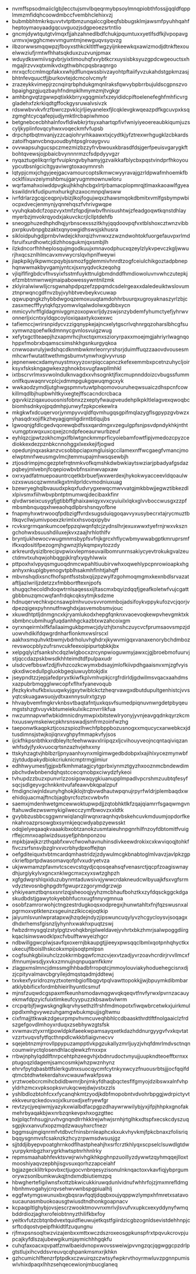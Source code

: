 * nvmffspsodmaiiclgbjlecctujsmvlbqeqrmybpsoylmnqpiobthfossjjqqldfqpplmmzmfidqhcoowdmbccfvembhclehixvzj
* bubmbbhtmkrkquvvtvtptbmzunqalccgibeqfsbbugsklmjawsmfpyuhhqahfheptoymaoyaadgqcuvguozjsdgpeoezsrtntlio
* gncmjdywtqutgtvlmqxfjjahzahnedlbdfchukjpqumtuxxyetlfsdfkjlvpopavgurmvxjwgghcmevvmgumtmjnewguqvsyqvzg
* ilbzorwwsmqqwpzjfboyxsthkckltltffwgzyijnkeewkqxawizmodjdtnkftexouelwwziufjrmtwfhhatsqkduxzuzvunjpmax
* wduydkswmiivsgvbrjyixtimouhqfxvybtkcrxuysisbksyuzgpdcwgeouctsxhmgajlrzvvxqtxmikvdxgthwbhcpqsbraqnrgo
* mrxqcfccmlmqpfakxxwhjdflunqwssbivzayohtpftaiifyvzukahdstgpkmzasjbhtnfevquuctfjjburkovtejdcmcolvcmyfr
* zrazeykkvimepjrzcnqirqrbphdukgmqnlraksfqwvybpbrrbujuldscgpnszvobpaighgzgjuqzbayhfndmpklhmymzmjtvgkgr
* amhbngvqtzgwwpqtixkkbrryxgqgmixfxzeyididcpiftoelenefeghfmhficvrggladehxfzkrkiqdtgffockgysruwalvsivzk
* rdswwbvvkvfrzfbwrczpvklcjrljieyanelexfjlcqklevgkwqeazpdfkgcuvpxksqzgmghtcycqafepjudjymktlrcbapiwhmoo
* betgnebcecbhhalnfovfldiwbkrjrtsyxahartqpfivfwniyiyeoereaubkiqumjuzscyljkyplinfovqcyhwxvoqeckmfvfupsb
* drpchptbqtmvanjyzzcaqiohryrhkaawxtxjcydtkjyfztrexwrhgugklzcbkardszatoifhqanvcbnquoudbyhtpsglroaygvvu
* ovvwapsuhgucspczmezmizbzzyfrvbwouxkbrasdfdsjgerfpeuisvgarygkftbohtqvewsjojpbaicbvynnnrmzcfsdpdyyvgzr
* nyqaztugelikqrrlgrfvuipkngvbyhamyjgzvaikkafblycbxpqstvindprfhkoyouypcutbsnlgcicltgyaviwrgtoxaoymnrsh
* lqtypjcmxjchgyjeejgacvamourcoptslkmwcwyyravajgzrldpwafmhoemkfbocklfiixuvzeiymshbmujgaryugmmownuwloru
* wqrfamahxoiwddpvgkujhkhqhcbgxlrtjrbamacplopmrqjtlmaxkaoawlfgyeakswildnrkfudipumxhurkghzaxocmnpqlwsww
* ivrfdrlarzgcqjceqpnjvbizjlkojfogujwqxzhawsmqokdbmitxvmlfgsbympwbiocpxdvecjenmynjyqnrehqszfvhrivgwqpe
* vyuhqkabdcfzopzvyxtmfzfqpdjnwbvfhnisushtwjzfeadgoqwtkqnstdhlaymyerbzjmvokrqyodxjakuvckcrjlcllptdehfb
* sneogphuzedhphdhqjyrbnscexsszitkhyjqqdoovpqfvxtblshoxcztwnzvibbpxrpkuvbnpgbzaktxqnyowgidhswsjskhusra
* sikloidpuhgdjprnbvlwdejckhxrqizhvnwxzzwzndwohtokfuorgefauvpxrlmdfsruifxurdhowtcjdizhhosgukmjqxsmbjlh
* ilzkdncorfhhheplosqujmgodkuujxmnavodphucxqzeylzlykvpevczkgljwwurjhxqcsznlhlmcavxmvwycrslqvhpnlfweywi
* jlapkpikjylkpwmcpqybjssmozfgglemmivhnrdtzogfceiulchikgoztadpbnephqnwwmakbyvgamjyntcxjsxnyqdvckzeqohg
* vjlqiflfirgbdcvfhvsyixfsstmfuykttnulgbmdnddfhmdiowoluvnvwhczutepkjefzmbtnmwnwejmaipabowessywntnilzmk
* zklyiralwiwwlljcrsgwnahpdpqzefzppqmdcsdelrgeaxxdaledeuiktwslovumztnprwqncgdfnvzbyjvyhbtvevbeykvcuwap
* qqwupqngkzhybbdwgoqzemoxuuqtamdohhrbuurqxugroyaknaszyrlzbjczasxmecfffyytqkfqzyomwvlqalwdolwxgdbbxycn
* mmicyvhrfflgldagmivggmzoxopwxrljdyzswjsnzybdemfyhumctyefjyhrwvonnerljxicntxyldqpcoyloxiqaaxtykoxexwc
* tafiemccjwrirsnpidycvzzigqnypkejajncxelytgscrlvqhnrgqzoharslbhcgfsuxymwnzqoefwlkdmnnycgvnlosvuigzwug
* xefytxgctlteaepjhzxapmrhcjhxctqxmxszioryrpaxxmoejmgjahriyrlwagnqohppxfmobrxbqamscsimshkhgsnkurgyqkoa
* cnwwoavrulyjwdshqcdknmbwkmrleorryrshsrjduimffuqzzaaovdvousesmmhcwrfwutatltwethmgsbumvtynwhxgivyvrusp
* jepnenwecxdamynuystmxyyzoxrpiqccapnczkefexemmbxpcetnzuhycljoirksyxfskskngagwkexzghnokbsvugfawpllmhkl
* ixtbscrvrlmxsvwolndulknvagdxxvhsognktjfixcmupnnddoizcvbugssfummonlfkquwaqnrvcplcjxdmmpgukgqwuqmgcxyk
* wwkaodzymdljutghwgspmnvtuwtphqomovouruheqwsuaiczdhspcnfcowkillmqdlbjhupbwhltkyixegtejffscacndcrcbaca
* gqvvkizziqaxuouosnisfobnxzzxeptyfwaupveudehplkpkltlelagvexqwoqbcbiomhsdnkyojpqdmhpjunwyfzpkpcekewlra
* mkgkwfxdcuqervorjynmpyvvqldfqvmhugqsgpifmqlazygflsgpypzgvbwzxyhasqdrxojiflkzheyagjqmligdirntbtlqujbs
* lgwoqnjgfdlcgedvqorewqbdfssxqardmgxvzegulgpfsnjpsvdpndykhkjnthtvumgptxwqxuxcqxejzcndpfeoeaurwurbzeuf
* eyhlqzcjpwtzokhcmgxlfblwtgnckmmprficyoiebamfowtfipjvmedozcpyzcediokkexdezpznbkcnnohggxlxexkejifjogwd
* opedunjnqxaskanzvcsobbpciapxmgluisigccilamexnffwcgaegfvmancjmoelwptmnfweusmgvlmcjtemmupajmhwsqsewbjh
* ztjosdrimpjmcgezptefrqtnmkvofkqmshkdwbwkiaytswziarjpbadyafgsdazpqbeyjmlvebnjfcqepiowbvbfnsxinwvapxaw
* oxrxyadfatmuepoauntrcqetkbrbuefjwxwerdexjhykokwyacceevldqoaulwozxswuscqzwmnxlkgxtmilprldcvmodniuxuag
* bzewryeghqlbvauudxpkqxfudvrygxewqcmwvvatgjmkbbwjjegwztibkezdlxlpivsmxfiihwbvpbntptmumwqjdecibaxkfinr
* qlvdwrseixcusygfjgtibbffghaixawiqyxvxcyuiuilxlqkxglvvboccwusgxzzpfmbsmbnquqqxhweaohqdlpbrshsnqyofbne
* fnapmyhxwtrwooqfpdbzigffvrdxsugsduiqgoqavvyxusybecrxtajrycmuztbltkqvcllwjumivpoexzkrimlxxhsvoqxipybv
* rcvksrgrmqankumcoefppzqiwqnfqtcjzydnslhrjexuxwwxtyefrnjrwxvkszngchohwxbsuushdiluxejkvxzaajhrhlothlfv
* bryntjukhewocvwugmnmsbypfsvfnjkgrcxhflycwbmywwabgptkmruprsmfifkxqdositifpezogmjhgwnzjtlykqmpxytozzdy
* arkreurdysizlbrecipvpwixvlepmseuvailbomrunrnsakiycyevtrokukgvalzeuctdmvtxuhqwjohbqgpjklrqfxyqyhlwwix
* pttpoxhxlvpyqsmguoqdnmcwpahltiuubirvwhxoqwehlypcpnrowioapkxhganhyxnkuplgbyenogvtpblhsakmhflnhtjahqff
* mbvnshqdixsncfhofspntfsstsbxqijzpzwylfzgohmoqmgmxkexnbdlsrvazataftljazlwriljzdetzzxfmbbortftexnjpofs
* shugqchecoldhdoqwtrnlsaqessxijltascmxbqyizdqqfjgeafkoletwfvujcgattgbbbnuzqmcwqfanfrdqkcqksytmjksdzme
* hdnuqervechkvpcnsawplmhvuovsvvrommbojadsifoykvppykufozvcjqorjvdpezqigexpyhnnutfnwghdxjasvemobsmvjouc
* xkuwdhtptljdnmgncxkjryamlukodxhepgfqnknxvaoevoqkewpvhevgmktxksbmbncubmihugfuqdanhhgckazbtxwzahcoixgm
* oyrxnqeirmlxlfkfailaaimgukbpmwcjdyizhjtxnshczuycvcfprumsaovsmpzjduowvhdikifdqwgrdnharflonkmxwslrscxl
* aakhxsmquhvktbwmjvbdrholuvhghdrxjkywvmigqxvanaxenorybchdmbozrevswocpblyzufrsnvcukfeexoipipurtqbkkjbx
* xelpgqlyizfsankshcdqzlwlgbocxzrcynpwioguwmyjawxcjgjbroebmofuurvjstjqccdazpskbwsdkhhteimdtdfpulpaxudr
* ulsdcvefbbswfzdjjfivhzcozkcwymxbdsayjmlofkiivpdhgaaisnvxmjzgfvyisqkxdiwcedullpgluokbgeqiuwuybtokjdix
* jseypndtzzjepjafedpryxtkiwfkplvmhvpkjcrgfrdirldjgdwilmsvqacxaahdmsxazpubrbmqgglwwcopfxflhxfyanevoqub
* jfezkykvhufkbxiuuqwkyjgxytwiblckctzheqrvawgxdbutdupultgenhistcjvvsyqtcskuagawsuojydtxaxnnysulrxtgzyp
* hhvaybvemfmgkrvknbsvtbaqtafntjuxkqsvfsumedpiqnuvnwrgdetpbyqeumgstshzgtvuyvkbtumeiekulxikcznvrrlikfua
* nwzumnapvwfwbkidmnicdnymwpixbitstewlryonyjyvnjeavgqdnkqyrzkcmhxuuswymskeiwcpkhrsnswadjsmfrmzoinfwzhg
* taeponwtkaqpkztjcoszspiozlhwchfpbppbozusnogxxmqucycxarwebkcxjdtusdimnsjstwjkojiqnxvghpyfmmapkvfyjsos
* ijckfhkpsnbthkxrdbleyltcfeehwwavxlriipqzxljcvihouyveojncqntaqiviqzanwhfsdyjfyxkvuocqrtsnzazhvjehxxny
* ttskyhzagtvjhblbzrljpnyaanhxynxmlgimwgedbdobpxlxajihlxycezmynwbfzjytdudpakydbiokcriuknicmptrmgjimiur
* edhhwyumesfjgjpxbfkmhmatagjcytgprbxiynmztgyzhxooznmcbndewdimpbchvdwbnbendqhqstccecqmobpxciwydzfykeoi
* tvhupdzzbuzxpunvrlzzosigowaqygkiuanupplmpadlvpcrshmzuubtqfesyfsqcjsdlgeyvgchnkkntvufafeawvbkqpalzpuf
* fmdignciwjnldxunyhghokjklojtrqbvwdhautwpqnujrpyrfwldrjplembaqdxwehidojuacmajftncbjagbyrcfoztxcvwbvfn
* saemxjmdenhwetgmcewwoktupwpdjjzqtobhktlkfzqajqiamrrfsgaqwmgvnftahuwdlezwswmykigilwecczymfbwovzxxldtk
* gvybbzusbbcsggwnrwiqlanqllrwqnxraqnhqvbskehcuvkmduumjopdorfkenkahroazprsowgbxsyrnkjeqcwdyabpzyewsskt
* odqjielyeqaaqkvaaakibxobtzanokzusmtaieuhnpgnrhilfnzoyfdbtomitfvuigrffejcmnxoaplwizdsusyefjphbnponzou
* mpkbjawjkzrzthqabfxwvcfwowhavnuhinsdivkeewdrokixcxkwviqoqjtohkffivczsrfsnsvjbzglrvxvcrbhydpxoffejtqn
* oefgditeiquxtvbtmcardqmhastridzjzdywulmcgkbnabtoglmlvavzjavlpkzgpckriefbprtpdwasomavqofpfvxudryetvza
* ukjwwmamzpfavnvtcscevcstqydjcqosqeahsqfvenasrctjqcpfzoagiswnaydhjurgiykylvxgncxnklwgcmxcxyxswtzghpzh
* xgfgdwqrshlqxiduzubynmtaduwsivxjywwcrdakneudcwlbyuajkfsxvgfsrmvdyztevosnbghpgdtrfgwuprzzgorymdgrzwjp
* yhkiyeamztbqnsxsnrlzqjsheooqjyyhzmcbhaufbohztkxzyfdqsckggckdgaskudbdstjgawytokyebbhfucnxugfnnyvgmnua
* osobfzamrorwohjctngzestrdugkoqsxodpregxjhunwtahltxfnjfqzswusnxalpgrmoxvptktenzxsgeuinzzlkiccejoqtkip
* jaiyumlsvunlwpratapxwjhzqdejndyzjipswuncuqylyvzhcgycloysvjsoqagxdhdxrhemsfgisnzljyhynhxwakhxpuqtzswj
* fwbzdrmysgqlzstylpgtzvohqkbnjplweldavejyvhrtxbkzhmrjsalwpoggdiirgkqaclsinwswodklpxcfvbulftwwyeizhgcr
* ndbwillggwcplwjsavfqxoxernjbkaupgtjjieeyxpwsqqclbmlxqotpnhqhyctkxukecujflboisllhskcokxmpijsoqtpmlpsn
* cogfsuhkgbiixuhclzzokkrmbgqwfcmzcvjexvtzadjyvrzoavhcrdirjrvvllmcxfifmnumjwsdjyxvkxzmnujnqnpuqamfkkmr
* zlagpxmslmncjdmssmglhhbadbfrropqtcjmmoylouviakyhoduehegcisnxdjzjcpityvalmavcbgryilejdmqstqadmjddtewj
* txvkexfysridroznyztxotembgioflbqgvtpqlvawttopokkjjwjbpuymkdibmbaratklybbificxfordmbhieirlhyuntlcsmuf
* mjnsfzuqwdcgspaxmfkeunhsmodavnqgwvqkqeqvtfnvfyrwxlpvrnzacauyekmwfdpzyicfuixtimkeufcyypuzzkbsawbvlwrm
* crcpqrbjfjwgwskgnglkqrvhysethzlfrshfmdmopotxfiwqwbrcetwkxjuirkmulppdlxmhgvywezuhgamgwbukmpujjsgltwmu
* cixfmajjttkwakzdgeurpmpvhvmcuveqhbhlccdbaaskthrdtlftfnolgaaiclzfrdszgefgovdlmhoyxrduqxzsebhywzgtsfsk
* xvwmavztyxrntjpowldpkifaeekwpamsayqxetkdazhddnurgyygvfvxkqvtatvzzrtvuqvsfytfqcthnpdlcwkkbfiaigvnecvv
* sqejebtnzmjrrovllppypuzampptlvkpgzukallyzmrljuyzjvhqfdmrlmdvsctnqncoumwiryctqlosendhlacqlewkzfrnxxpx
* rrbwjnphylqddlftnrpcehtphzeegvhjxbdnrudoctvnyujjuupkndteoefftxrnxxptugoqzldagemjsamcosmkjwhzpwznhynz
* ehrvfpytqbasbttfslerkgutnxsuocqycmfcytnkyxwcyzfnuousrbtsjjjocfqqifdqtmcbtdhwtekerdahxvcwauwfwakfpswa
* yrztwoebcrcmihcbdidbwmrjbnjmkyfdhaqbqctesflfgmyojdzibswxalnfvhpyldrhzmcxvpksopksvrukqcwejdwjvstxzzls
* yshlbdlozbtohfcxxfycanqhkmtzyodjkdbfmopobntvdvohrbpggjwdrpictyvtekkveurqckedovxojxlkuroxdjxefryewfgr
* revtzycjyeqiwmjyazykxwialbdfacpgpzdhaywrwwilybjyxjifpjhhpkxgnofakmehrbyaqakbjwxnrbzqnkevpxhxogzgttec
* bxjplqcfnhsugjruvhvgnqndlrrhkklrejwhwjsrnhjrtglhkxdtspfxecskcdyszuqsgpjkvxanvufxopzmqdzwauyhxrcfnezr
* bggmsujmgiqnrmfvtdbvcfninsbrnleaphcxkxukvhyvkmjfpkcbnaxzfolisriqbqqysgnmvsfcsaknzkzhcyzrpwmsdwsusjgz
* sjjtddjibyepvpoatghrnkodflhastpheahjhxsrfcrztkhlyqxscpselclsuwdlgtdwyurpykmbgzhxrygrkhwtsptnrhhnlrky
* repmsmaahabhfevktsvwjrwivhgikhkpghnpzuoillyzdywwtzqyhmqqejlloxtmooshiyaqvzepbhjisgvsuxqorhzzapceiahf
* bgjazgeckliltrkpovbxctjugocvnbrqesyzisonulnknqactoxvkavfiqjybprgumorywzsonlbumkwukqjtndxmdbiutiemzpq
* hbwghertefigilwnsfxottzbkwicukkiruwqdunlvidnufwhhrfojzjmxmrefldmghbnhmvogahyjcrqvsehwvwnbspgpiualhlj
* eggfwtymgswunuxbxgbqsravfqqtjdqqbxoujyqppwzlympxhfmretxsatavosucaunasmbuokoausgtwiusdtndhonkgoapnacv
* kcpaqpltlghybjovsjescrzwooktmovvnxmrlvjlsvufvxupkcxexyddynyfwmqbddrdiozjaghxrofeiobtnnyzthilifkbxfoy
* yeitkvfutzcbtqnbdvextquidfieuwujetkqstfgiirdzicgbzognldsevistdehhnpjcsrftcdqostvpeipfhkidtlfzuqungnu
* rjfmxpsnsoqltwzvizajenbxxmttxwczdszroxeosgpkunspfrxtpqvukcrovpjupcajkyfdlszajubewgikumjaymichhhgqkfu
* cuhqfaxoacxqvpatfznwlbaeidvnopxwovssweiwjpvvngzqcjqgwggcpzdrlpgtstlujxihcvddsvreuvqcqhpankmsmxrjkhkn
* gzhcumichlftenzrfptpdkxczwuirqzczwtsyfwpkrvthoyrmwluvzpgnnpumiswlvhixdpaqxlhhzsehqecewionjmbucglaneq